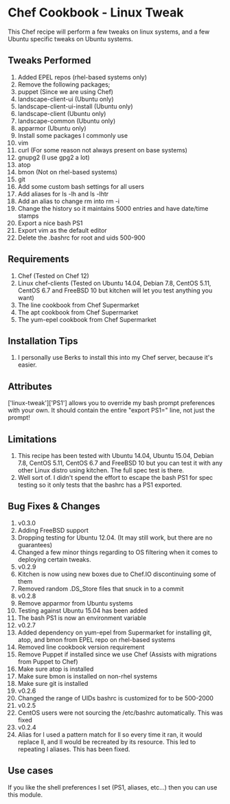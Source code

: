 Chef Cookbook - Linux Tweak
==============

This Chef recipe will perform a few tweaks on linux systems, and a few Ubuntu specific tweaks on Ubuntu systems.


Tweaks Performed
------------
1. Added EPEL repos (rhel-based systems only)
2. Remove the following packages;
  1. puppet (Since we are using Chef)
  2. landscape-client-ui (Ubuntu only)
  3. landscape-client-ui-install (Ubuntu only)
  4. landscape-client (Ubuntu only)
  5. landscape-common (Ubuntu only)
  6. apparmor (Ubuntu only)
3. Install some packages I commonly use
  1. vim
  2. curl (For some reason not always present on base systems)
  3. gnupg2 (I use gpg2 a lot)
  4. atop
  5. bmon (Not on rhel-based systems)
  6. git
4. Add some custom bash settings for all users
  1. Add aliases for ls -lh and ls -lhtr
  2. Add an alias to change rm into rm -i
  3. Change the history so it maintains 5000 entries and have date/time stamps
  4. Export a nice bash PS1
  5. Export vim as the default editor
  6. Delete the .bashrc for root and uids 500-900

Requirements
------------
1. Chef (Tested on Chef 12)
2. Linux chef-clients (Tested on Ubuntu 14.04, Debian 7.8, CentOS 5.11, CentOS 6.7 and FreeBSD 10 but kitchen will let you test anything you want)
3. The line cookbook from Chef Supermarket
4. The apt cookbook from Chef Supermarket
5. The yum-epel cookbook from Chef Supermarket

Installation Tips
------------

1. I personally use Berks to install this into my Chef server, because it's easier.

Attributes
------------
['linux-tweak']['PS1'] allows you to override my bash prompt preferences with your own. It should contain the entire "export PS1=" line, not just the prompt! 

Limitations
------------
1. This recipe has been tested with Ubuntu 14.04, Ubuntu 15.04, Debian 7.8, CentOS 5.11, CentOS 6.7 and FreeBSD 10 but you can test it with any other Linux distro using kitchen. The full spec test is there.
 1. Well sort of. I didn't spend the effort to escape the bash PS1 for spec testing so it only tests that the bashrc has a PS1 exported.

Bug Fixes & Changes
------------

1. v0.3.0
  1. Adding FreeBSD support
  2. Dropping testing for Ubuntu 12.04. (It may still work, but there are no guarantees)
  3. Changed a few minor things regarding to OS filtering when it comes to deploying certain tweaks.
2. v0.2.9
  1. Kitchen is now using new boxes due to Chef.IO discontinuing some of them
  2. Removed random .DS_Store files that snuck in to a commit
3. v0.2.8
  1. Remove apparmor from Ubuntu systems
  2. Testing against Ubuntu 15.04 has been added
  3. The bash PS1 is now an environment variable
4. v0.2.7
  1. Added dependency on yum-epel from Supermarket for installing git, atop, and bmon from EPEL repo on rhel-based systems
  1. Removed line cookbook version requirement
  2. Remove Puppet if installed since we use Chef (Assists with migrations from Puppet to Chef)
  3. Make sure atop is installed
  4. Make sure bmon is installed on non-rhel systems
  5. Make sure git is installed
5. v0.2.6
  1. Changed the range of UIDs bashrc is customized for to be 500-2000
6. v0.2.5
  1. CentOS users were not sourcing the /etc/bashrc automatically. This was fixed
7. v0.2.4
  1. Alias for l used a pattern match for ll so every time it ran, it would replace ll, and ll would be recreated by its resource. This led to repeating l aliases. This has been fixed.

Use cases
------------
If you like the shell preferences I set (PS1, aliases, etc...) then you can use this module.
